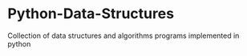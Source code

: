 # Python-Data-Structures
Collection of data structures and algorithms programs implemented in python
